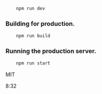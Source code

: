 
```bash
    npm run dev
```

### Building for production.

```bash
    npm run build
```

### Running the production server.

```bash
    npm run start
```

MIT

8:32